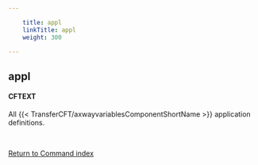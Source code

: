 ```yaml
---

    title: appl
    linkTitle: appl
    weight: 300

---
```

<span id="appl"></span>

## appl

#### CFTEXT

All {{< TransferCFT/axwayvariablesComponentShortName  >}} application definitions.

 

[Return to Command index](../../)
